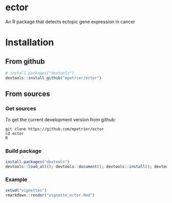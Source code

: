 # ector
An R package that detects ectopic gene expression in cancer


# Installation


## From github

```R
# install.packages("devtools")
devtools::install_github("mpetrier/ector")
```


## From sources

### Get sources

To get the current development version from github:

```
git clone https://github.com/mpetrier/ector
cd ector
R
```


### Build package

```R
install.packages("devtools")
devtools::load_all(); devtools::document(); devtools::install(); devtools::check(build_args="--no-build-vignettes")
```

### Example

```R
setwd("vignettes")
rmarkdown::render("vignette_ector.Rmd")
```
